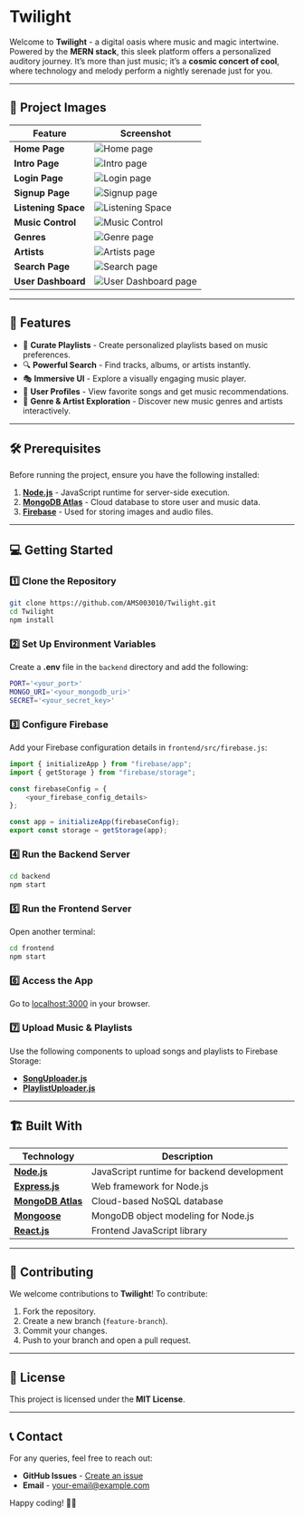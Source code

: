 # Twilight

Welcome to **Twilight** - a digital oasis where music and magic intertwine. Powered by the **MERN stack**, this sleek platform offers a personalized auditory journey. It’s more than just music; it’s a **cosmic concert of cool**, where technology and melody perform a nightly serenade just for you.

---

## 📸 Project Images

| Feature | Screenshot |
|---------|-----------|
| **Home Page** | ![Home page](https://github.com/AMS003010/Twilight/blob/main/Project%20images/home.png) |
| **Intro Page** | ![Intro page](https://github.com/AMS003010/Twilight/blob/main/Project%20images/intro.png) |
| **Login Page** | ![Login page](https://github.com/AMS003010/Twilight/blob/main/Project%20images/login.png) |
| **Signup Page** | ![Signup page](https://github.com/AMS003010/Twilight/blob/main/Project%20images/signup.png) |
| **Listening Space** | ![Listening Space](https://github.com/AMS003010/Twilight/blob/main/Project%20images/listening_space.png) |
| **Music Control** | ![Music Control](https://github.com/AMS003010/Twilight/blob/main/Project%20images/music_control.png) |
| **Genres** | ![Genre page](https://github.com/AMS003010/Twilight/blob/main/Project%20images/genre.png) |
| **Artists** | ![Artists page](https://github.com/AMS003010/Twilight/blob/main/Project%20images/artists.png) |
| **Search Page** | ![Search page](https://github.com/AMS003010/Twilight/blob/main/Project%20images/search.png) |
| **User Dashboard** | ![User Dashboard page](https://github.com/AMS003010/Twilight/blob/main/Project%20images/user_profile.png) |

---

## 🚀 Features

- 🎵 **Curate Playlists** - Create personalized playlists based on music preferences.
- 🔍 **Powerful Search** - Find tracks, albums, or artists instantly.
- 🎭 **Immersive UI** - Explore a visually engaging music player.
- 📌 **User Profiles** - View favorite songs and get music recommendations.
- 🎨 **Genre & Artist Exploration** - Discover new music genres and artists interactively.

---

## 🛠️ Prerequisites

Before running the project, ensure you have the following installed:

1. **[Node.js](https://nodejs.org/en)** - JavaScript runtime for server-side execution.
2. **[MongoDB Atlas](https://www.mongodb.com/atlas/database)** - Cloud database to store user and music data.
3. **[Firebase](https://firebase.google.com/)** - Used for storing images and audio files.

---

## 💻 Getting Started

### 1️⃣ Clone the Repository
```sh
git clone https://github.com/AMS003010/Twilight.git
cd Twilight
npm install
```

### 2️⃣ Set Up Environment Variables
Create a **.env** file in the `backend` directory and add the following:
```sh
PORT='<your_port>'
MONGO_URI='<your_mongodb_uri>'
SECRET='<your_secret_key>'
```

### 3️⃣ Configure Firebase
Add your Firebase configuration details in `frontend/src/firebase.js`:
```js
import { initializeApp } from "firebase/app";
import { getStorage } from "firebase/storage";

const firebaseConfig = {
    <your_firebase_config_details>
};

const app = initializeApp(firebaseConfig);
export const storage = getStorage(app);
```

### 4️⃣ Run the Backend Server
```sh
cd backend
npm start
```

### 5️⃣ Run the Frontend Server
Open another terminal:
```sh
cd frontend
npm start
```

### 6️⃣ Access the App
Go to [localhost:3000](http://localhost:3000/) in your browser.

### 7️⃣ Upload Music & Playlists
Use the following components to upload songs and playlists to Firebase Storage:
- **[SongUploader.js](https://github.com/AMS003010/Twilight/blob/main/frontend/src/components/SongUploader.js)**
- **[PlaylistUploader.js](https://github.com/AMS003010/Twilight/blob/main/frontend/src/components/PlaylistUploader.js)**

---

## 🏗️ Built With

| Technology | Description |
|------------|-------------|
| **[Node.js](https://nodejs.org/)** | JavaScript runtime for backend development |
| **[Express.js](https://expressjs.com/)** | Web framework for Node.js |
| **[MongoDB Atlas](https://www.mongodb.com/atlas/database)** | Cloud-based NoSQL database |
| **[Mongoose](https://mongoosejs.com/)** | MongoDB object modeling for Node.js |
| **[React.js](https://react.dev/)** | Frontend JavaScript library |

---

## 🤝 Contributing
We welcome contributions to **Twilight**! To contribute:
1. Fork the repository.
2. Create a new branch (`feature-branch`).
3. Commit your changes.
4. Push to your branch and open a pull request.

---

## 📝 License
This project is licensed under the **MIT License**.

---

## 📞 Contact
For any queries, feel free to reach out:
- **GitHub Issues** - [Create an issue](https://github.com/AMS003010/Twilight/issues)
- **Email** - [your-email@example.com](mailto:your-email@example.com)

Happy coding! 🚀🎶

